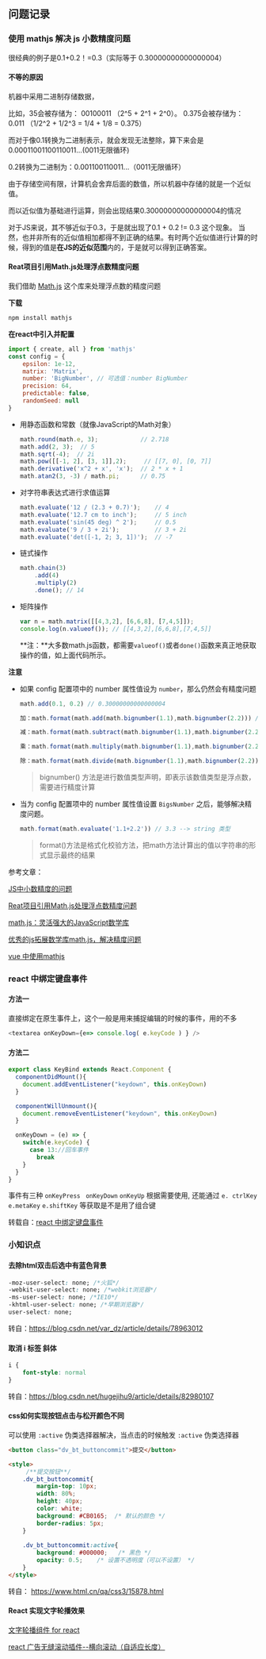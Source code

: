 ## 问题记录

### 使用 mathjs 解决 js 小数精度问题

很经典的例子是0.1+0.2！=0.3（实际等于 0.30000000000000004）

#### 不等的原因

机器中采用二进制存储数据，

比如，35会被存储为： 00100011 （2^5 + 2^1 + 2^0）。
0.375会被存储为： 0.011 （1/2^2 + 1/2^3 = 1/4 + 1/8 = 0.375）

而对于像0.1转换为二进制表示，就会发现无法整除，算下来会是 0.00011001100110011...(0011无限循环)

0.2转换为二进制为：0.001100110011...（0011无限循环）

由于存储空间有限，计算机会舍弃后面的数值，所以机器中存储的就是一个近似值。

而以近似值为基础进行运算，则会出现结果0.30000000000000004的情况

对于JS来说，其不够近似于0.3，于是就出现了0.1 + 0.2 != 0.3 这个现象。 当然，也并非所有的近似值相加都得不到正确的结果。有时两个近似值进行计算的时候，得到的值是**在JS的近似范围**内的，于是就可以得到正确答案。

#### Reat项目引用Math.js处理浮点数精度问题

我们借助 [Math.js](https://mathjs.org/docs/core/configuration.html) 这个库来处理浮点数的精度问题

**下载**

```jsx
npm install mathjs
```

**在react中引入并配置**

```js
import { create, all } from 'mathjs'
const config = {
    epsilon: 1e-12,
    matrix: 'Matrix',
    number: 'BigNumber', // 可选值：number BigNumber
    precision: 64,
    predictable: false,
    randomSeed: null
}

```

* 用静态函数和常数（就像JavaScript的Math对象）

  ```js
  math.round(math.e, 3);            // 2.718
  math.add(2, 3);  // 5 
  math.sqrt(-4);  // 2i 
  math.pow([[-1, 2], [3, 1]],2);     // [[7, 0], [0, 7]]
  math.derivative('x^2 + x', 'x');  // 2 * x + 1
  math.atan2(3, -3) / math.pi;      // 0.75
  ```

* 对字符串表达式进行求值运算

  ```js
  math.evaluate('12 / (2.3 + 0.7)');    // 4
  math.evaluate('12.7 cm to inch');     // 5 inch
  math.evaluate('sin(45 deg) ^ 2');     // 0.5
  math.evaluate('9 / 3 + 2i');          // 3 + 2i
  math.evaluate('det([-1, 2; 3, 1])');  // -7
  ```

* 链式操作

  ```js
  math.chain(3)
      .add(4)
      .multiply(2)
      .done(); // 14
  ```

* 矩阵操作

  ```js
  var n = math.matrix([[4,3,2], [6,6,8], [7,4,5]]);   
  console.log(n.valueof()); // [[4,3,2],[6,6,8],[7,4,5]]
  ```

  **注：**大多数math.js函数，都需要`valueof()`或者`done()`函数来真正地获取操作的值，如上面代码所示。

**注意**

* 如果 config 配置项中的 number 属性值设为 `number`，那么仍然会有精度问题

  ```js
  math.add(0.1, 0.2) // 0.30000000000000004
  
  加：math.format(math.add(math.bignumber(1.1),math.bignumber(2.2))) // 3.3
  
  减：math.format(math.subtract(math.bignumber(1.1),math.bignumber(2.2)))
  
  乘：math.format(math.multiply(math.bignumber(1.1),math.bignumber(2.2)))
  
  除：math.format(math.divide(math.bignumber(1.1),math.bignumber(2.2)))
  
  ```

  > bignumber() 方法是进行数值类型声明，即表示该数值类型是浮点数，需要进行精度计算

* 当为 config 配置项中的 number 属性值设置 `BigsNumber` 之后，能够解决精度问题。

  ```js
  math.format(math.evaluate('1.1+2.2')) // 3.3 --> string 类型
  ```

  > format()方法是格式化校验方法，把math方法计算出的值以字符串的形式显示最终的结果

  

参考文章：

[JS中小数精度的问题](https://blog.csdn.net/weixin_39361809/article/details/87186064)

[Reat项目引用Math.js处理浮点数精度问题](https://www.jianshu.com/p/96c90f03679d)

[math.js：灵活强大的JavaScript数学库](https://www.jianshu.com/p/4f63f0003a56)

[优秀的js拓展数学库math.js，解决精度问题](https://zhuanlan.zhihu.com/p/148270821)

[vue 中使用mathjs](https://www.teaxia.com/archives/1101/)



### react 中绑定键盘事件

#### 方法一

直接绑定在原生事件上，这个一般是用来捕捉编辑的时候的事件，用的不多

```js
<textarea onKeyDown={e=> console.log( e.keyCode ) } />
```

#### 方法二

```jsx
export class KeyBind extends React.Component {
  componentDidMount(){
    document.addEventListener("keydown", this.onKeyDown)
  }

  componentWillUnmount(){
    document.removeEventListener("keydown", this.onKeyDown)
  }

  onKeyDown = (e) => {
    switch(e.keyCode) {
      case 13://回车事件
        break
    }
  }
}
```

事件有三种 `onKeyPress ` `onKeyDown` `onKeyUp` 根据需要使用, 还能通过 `e. ctrlKey` `e.metaKey` `e.shiftKey` 等获取是不是用了组合键

转载自：[react 中绑定键盘事件](http://react-china.org/t/react/27050/2)





### 小知识点

#### 去除html双击后选中有蓝色背景

```css
-moz-user-select: none; /*火狐*/
-webkit-user-select: none; /*webkit浏览器*/
-ms-user-select: none; /*IE10*/
-khtml-user-select: none; /*早期浏览器*/
user-select: none;
```

转自：https://blog.csdn.net/var_dz/article/details/78963012



#### 取消 i 标签 斜体 

```css
i {
    font-style: normal
}
```

转自：https://blog.csdn.net/hugejihu9/article/details/82980107



#### css如何实现按钮点击与松开颜色不同

可以使用 `:active` 伪类选择器解决，当点击的时候触发 `:active` 伪类选择器

```html
<button class="dv_bt_buttoncommit">提交</button>

<style>
	 /**提交按钮**/
    .dv_bt_buttoncommit{
        margin-top: 10px;
        width: 80%;
        height: 40px;
        color: white;
        background: #CB0165;  /* 默认的颜色 */
        border-radius: 5px;
    }
    
    .dv_bt_buttoncommit:active{
        background: #000000;   /* 黑色 */
        opacity: 0.5;    /* 设置不透明度（可以不设置） */
    }
</style>
```

转自： https://www.html.cn/qa/css3/15878.html



#### React 实现文字轮播效果

[文字轮播组件 for react](https://developer.aliyun.com/mirror/npm/package/react-marquee-text-component)

[react 广告无缝滚动插件--横向滚动（自适应长度）](https://blog.csdn.net/qq_39055963/article/details/103544670)

